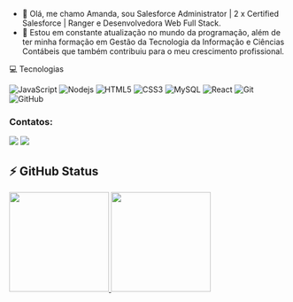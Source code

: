 - 👋 Olá, me chamo Amanda, sou Salesforce Administrator | 2 x Certified Salesforce | Ranger e Desenvolvedora Web Full Stack.
- 🚀 Estou  em constante atualização no mundo da programação, além de ter minha formação em 
Gestão da Tecnologia da Informação e Ciências Contábeis que também contribuiu para o meu crescimento profissional.

 💻 Tecnologias

![JavaScript](https://img.shields.io/badge/-JavaScript-black?style=flat-square&logo=javascript)
![Nodejs](https://img.shields.io/badge/-Nodejs-black?style=flat-square&logo=Node.js)
![HTML5](https://img.shields.io/badge/-HTML5-E34F26?style=flat-square&logo=html5&logoColor=white)
![CSS3](https://img.shields.io/badge/-CSS3-1572B6?style=flat-square&logo=css3)
![MySQL](https://img.shields.io/badge/-MySQL-black?style=flat-square&logo=mysql)
![React](https://img.shields.io/badge/-React-black?style=flat-square&logo=react)
![Git](https://img.shields.io/badge/-Git-black?style=flat-square&logo=git)
![GitHub](https://img.shields.io/badge/-GitHub-181717?style=flat-square&logo=github)

<!---
ambelmont/ambelmont is a ✨ special ✨ repository because its `README.md` (this file) appears on your GitHub profile.
You can click the Preview link to take a look at your changes.
--->

### Contatos:

<div>
<a href = "mailto:carvalhoamandati@gmail.com"><img src="https://img.shields.io/badge/Gmail-D14836?style=for-the-badge&logo=gmail&logoColor=white" target="_blank"></a>
<a href="https://www.linkedin.com/in/amanda-mirelly-carvalho-belmont-a75482168/" target="_blank"><img src="https://img.shields.io/badge/-LinkedIn-%230077B5?style=for-the-badge&logo=linkedin&logoColor=white" target="_blank"></a>   
</div>


## ⚡ GitHub Status
<div>
<a href="https://github.com/ambelmont">
<img height="180em" src="https://github-readme-stats.vercel.app/api/top-langs/?username=ambelmont&layout=compact&langs_count=7&theme=dracula"/>
<img height="180em" src="https://github-readme-stats.vercel.app/api?username=ambelmont&show_icons=true&theme=dracula&include_all_commits=true&count_private=true"/>
</div>
